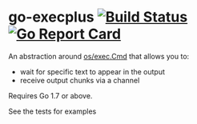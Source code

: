 # go-execplus  [![Build Status](https://travis-ci.org/Originate/go-execplus.svg?branch=master)](https://travis-ci.org/Originate/go-execplus) [![Go Report Card](https://goreportcard.com/badge/github.com/Originate/go-execplus)](https://goreportcard.com/report/github.com/Originate/go-execplus)

An abstraction around [os/exec.Cmd](https://golang.org/pkg/os/exec/#Cmd)
that allows you to:

* wait for specific text to appear in the output
* receive output chunks via a channel

Requires Go 1.7 or above.

See the tests for examples
